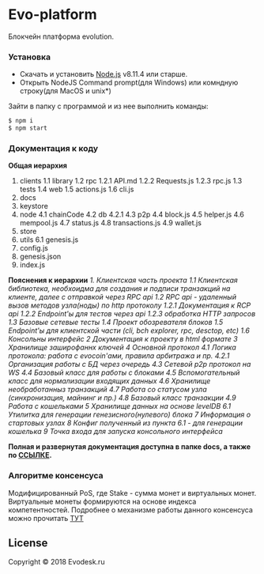 # Evo-platform
Блокчейн платформа evolution.

### Установка

* Скачать и установить [Node.js](https://nodejs.org/) v8.11.4 или старше.
* Открыть NodeJS Command prompt(для Windows) или комндную строку(для MacOS и unix*)

Зайти в папку с программой и из нее выполнить команды:

```sh
$ npm i
$ npm start
```

### Документация к коду
**Общая иерархия**
1. clients
    1.1 library
    1.2 rpc
        1.2.1 API.md
        1.2.2 Requests.js
        1.2.3 rpc.js
    1.3 tests
    1.4 web
    1.5 actions.js
    1.6 cli.js
2. docs
3. keystore
4. node
    4.1 chainCode
    4.2 db
        4.2.1
    4.3 p2p
    4.4 block.js
    4.5 helper.js
    4.6 mempool.js
    4.7 status.js
    4.8 transactions.js
    4.9 wallet.js
5. store
6. utils
    6.1 genesis.js
7. config.js
8. genesis.json
9. index.js

**Пояснения к иерархии**
*1. Клиентская часть проекта*
*1.1 Клиентская библиотека, необхоидма для создания и подписи транзакций на клиенте, далее с отправкой через RPC api*
*1.2 RPC api - удаленный вызов методов узла(ноды) по http протоколу*
*1.2.1 Документация к RCP api*
*1.2.2 Endpoint'ы для тестов через api*
*1.2.3 обработка HTTP запросов*
*1.3 Базовые сетевые тесты*
*1.4 Проект обозревателя блоков*
*1.5 Endpoint'ы для клиентской части (cli, bch explorer, rpc, desctop, etc)*
*1.6 Консольны интерфейс*
*2 Документация к проекту в html формате*
*3 Хранилище заширофаннх ключей*
*4 Основной протокол*
    *4.1 Логика протокола: работа с evocoin'ами, правила арбитража и пр.*
    *4.2.1 Организация работы с БД через очередь*
    *4.3 Сетевой p2p протокол на WS*
    *4.4 Базовый класс для работы с блоками*
    *4.5 Вспомогательный класс для нормализации входящих данных*
    *4.6 Хранилище необработанныз транзакций*
    *4.7 Работа со статусом узла (синхронизация, майнинг и пр.)*
    *4.8 Базовый класс транзакции*
    *4.9 Работа с кошельками*
*5 Хранилище данных на основе levelDB*
*6.1 Утилитка для генерации генезисного(нулевого) блока*
*7 Информация о стартовых узлах*
*8 Конфиг полученный из пункта 6.1 - для генерации кошелька*
*9 Точка входа для запуска консольного интерфейса*

**Полная и развернутая документация доступна в папке docs, а также по [ССЫЛКЕ](http://evodesk-bc.github.io/docs).**

### Алгоритме консенсуса 
Модифицированный PoS, где Stake - сумма монет и виртуальных монет. Виртуальные монеты формируются на основе индекса компетентностей.
Подробнее о механизме работы данного консенсуса можно прочитать [ТУТ](https://medium.com/@jayzzer/proof-of-stake-%D0%B8%D0%B7%D0%BD%D1%83%D1%82%D1%80%D0%B8-319ea2c3a081)

License
----
Copyright © 2018 Evodesk.ru
